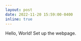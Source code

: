 ```yaml
---
layout: post
date: 2022-11-20 15:59:00-0400
inline: true
---
```


Hello, World! Set up the webpage.  
